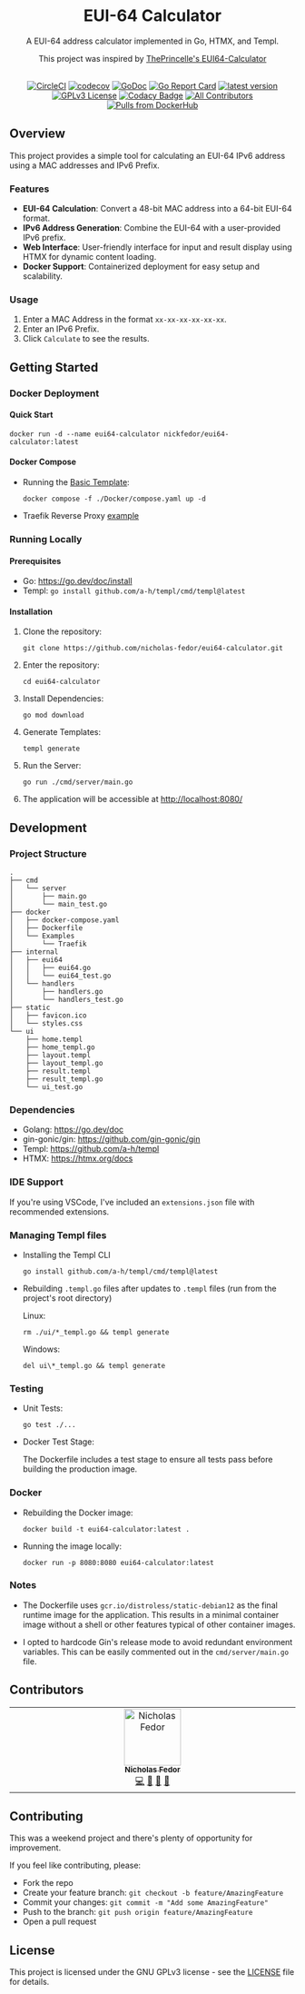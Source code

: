 <div align="center">

# EUI-64 Calculator

A EUI-64 address calculator implemented in Go, HTMX, and Templ.

This project was inspired by [ThePrincelle's EUI64-Calculator](https://github.com/ThePrincelle/EUI64-Calculator)
<br/><br/>

  [![CircleCI](https://dl.circleci.com/status-badge/img/gh/nicholas-fedor/eui64-calculator/tree/main.svg?style=shield)](https://dl.circleci.com/status-badge/redirect/gh/nicholas-fedor/eui64-calculator/tree/main)
  [![codecov](https://codecov.io/gh/nicholas-fedor/eui64-calculator/branch/main/graph/badge.svg)](https://codecov.io/gh/nicholas-fedor/eui64-calculator)
  [![GoDoc](https://godoc.org/github.com/nicholas-fedor/eui64-calculator?status.svg)](https://godoc.org/github.com/nicholas-fedor/eui64-calculator)
  [![Go Report Card](https://goreportcard.com/badge/github.com/nicholas-fedor/eui64-calculator)](https://goreportcard.com/report/github.com/nicholas-fedor/eui64-calculator)
  [![latest version](https://img.shields.io/github/tag/nicholas-fedor/eui64-calculator.svg)](https://github.com/nicholas-fedor/eui64-calculator/releases)
  [![GPLv3 License](https://img.shields.io/github/license/nicholas-fedor/eui64-calculator.svg)](https://www.gnu.org/licenses/gpl-3.0)
  [![Codacy Badge](https://app.codacy.com/project/badge/Grade/1c48cfb7646d4009aa8c6f71287670b8)](https://www.codacy.com/gh/nicholas-fedor/eui64-calculator/dashboard?utm_source=github.com&amp;utm_medium=referral&amp;utm_content=nicholas-fedor/eui64-calculator&amp;utm_campaign=Badge_Grade)
  [![All Contributors](https://img.shields.io/github/all-contributors/nicholas-fedor/eui64-calculator)](#contributors)
  [![Pulls from DockerHub](https://img.shields.io/docker/pulls/nickfedor/eui64-calculator.svg)](https://hub.docker.com/r/nickfedor/eui64-calculator)
  
</div>

## Overview

This project provides a simple tool for calculating an EUI-64 IPv6 address using a MAC addresses and IPv6 Prefix.

### Features

- **EUI-64 Calculation**: Convert a 48-bit MAC address into a 64-bit EUI-64 format.
- **IPv6 Address Generation**: Combine the EUI-64 with a user-provided IPv6 prefix.
- **Web Interface**: User-friendly interface for input and result display using HTMX for dynamic content loading.
- **Docker Support**: Containerized deployment for easy setup and scalability.

### Usage

1. Enter a MAC Address in the format `xx-xx-xx-xx-xx-xx`.
2. Enter an IPv6 Prefix.
3. Click `Calculate` to see the results.

## Getting Started

### Docker Deployment

#### Quick Start

```console
docker run -d --name eui64-calculator nickfedor/eui64-calculator:latest
```

#### Docker Compose

- Running the [Basic Template](/docker/docker-compose.yaml):

    ```console
    docker compose -f ./Docker/compose.yaml up -d
    ```

- Traefik Reverse Proxy [example](/docker/Examples/Traefik/README.md)

### Running Locally

#### Prerequisites

- Go: <https://go.dev/doc/install>
- Templ: `go install github.com/a-h/templ/cmd/templ@latest`

#### Installation

1. Clone the repository:

    ```console
    git clone https://github.com/nicholas-fedor/eui64-calculator.git
    ```

2. Enter the repository:

    ```console
    cd eui64-calculator
    ```

3. Install Dependencies:

    ```console
    go mod download
    ```

4. Generate Templates:

    ```console
    templ generate
    ```

5. Run the Server:

    ```console
    go run ./cmd/server/main.go
    ```

6. The application will be accessible at <http://localhost:8080/>

## Development

### Project Structure

```console
.
├── cmd
│   └── server
│       ├── main.go
│       └── main_test.go
├── docker
│   ├── docker-compose.yaml
│   ├── Dockerfile
│   └── Examples
│       └── Traefik
├── internal
│   ├── eui64
│   │   ├── eui64.go
│   │   └── eui64_test.go
│   └── handlers
│       ├── handlers.go
│       └── handlers_test.go
├── static
│   ├── favicon.ico
│   └── styles.css
└── ui
    ├── home.templ
    ├── home_templ.go
    ├── layout.templ
    ├── layout_templ.go
    ├── result.templ
    ├── result_templ.go
    └── ui_test.go
```

### Dependencies

- Golang: <https://go.dev/doc>
- gin-gonic/gin: <https://github.com/gin-gonic/gin>
- Templ: <https://github.com/a-h/templ>
- HTMX: <https://htmx.org/docs>

### IDE Support

If you're using VSCode, I've included an `extensions.json` file with recommended extensions.

### Managing Templ files

- Installing the Templ CLI

    ```console
    go install github.com/a-h/templ/cmd/templ@latest
    ```

- Rebuilding `.templ.go` files after updates to `.templ` files (run from the project's root directory)

    Linux:

    ```console
    rm ./ui/*_templ.go && templ generate
    ```

    Windows:

    ```console
    del ui\*_templ.go && templ generate
    ```

### Testing

- Unit Tests:

    ```console
    go test ./...
    ```

- Docker Test Stage:

    The Dockerfile includes a test stage to ensure all tests pass before building the production image.

### Docker

- Rebuilding the Docker image:

    ```console
    docker build -t eui64-calculator:latest .
    ```

- Running the image locally:

    ```console
    docker run -p 8080:8080 eui64-calculator:latest
    ```

### Notes

- The Dockerfile uses `gcr.io/distroless/static-debian12` as the final runtime image for the application. This results in a minimal container image without a shell or other features typical of other container images.

- I opted to hardcode Gin's release mode to avoid redundant environment variables. This can be easily commented out in the `cmd/server/main.go` file.

## Contributors

<!-- ALL-CONTRIBUTORS-LIST:START - Do not remove or modify this section -->
<!-- prettier-ignore-start -->
<!-- markdownlint-disable -->

<table>
  <tbody>
    <tr>
      <td align="center" valign="top" width="14.28%"><a href="https://github.com/nicholas-fedor"><img src="https://avatars2.githubusercontent.com/u/71477161?v=4?s=100" width="100px;" alt="Nicholas Fedor"/><br /><sub><b>Nicholas Fedor</b></sub></a><br /><a href="https://github.com/nicholas-fedor/eui64-calculator/commits?author=nicholas-fedor" title="Code">💻</a> <a href="https://github.com/nicholas-fedor/eui64-calculator/commits?author=nicholas-fedor" title="Documentation">📖</a> <a href="#maintenance-nicholas-fedor" title="Maintenance">🚧</a> <a href="https://github.com/nicholas-fedor/eui64-calculator/pulls?q=is%3Apr+reviewed-by%3Anicholas-fedor" title="Reviewed Pull Requests">👀</a></td>
    </tr>
  </tbody>
</table>

<!-- markdownlint-restore -->
<!-- prettier-ignore-end -->

<!-- ALL-CONTRIBUTORS-LIST:END -->

## Contributing

This was a weekend project and there's plenty of opportunity for improvement.

If you feel like contributing, please:

- Fork the repo
- Create your feature branch: `git checkout -b feature/AmazingFeature`
- Commit your changes: `git commit -m "Add some AmazingFeature"`
- Push to the branch: `git push origin feature/AmazingFeature`
- Open a pull request

## License

This project is licensed under the GNU GPLv3 license - see the [LICENSE](#license) file for details.
